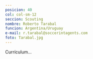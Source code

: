 ```yaml
---
posicion: 40
col: col-sm-12
seccion: Scouting
nombre: Roberto Tarabal
funcion: Argentina/Uruguay
e-mail: r.tarabal@soccerintagents.com
foto: Tarabal.jpg
---
```

Currículum...
